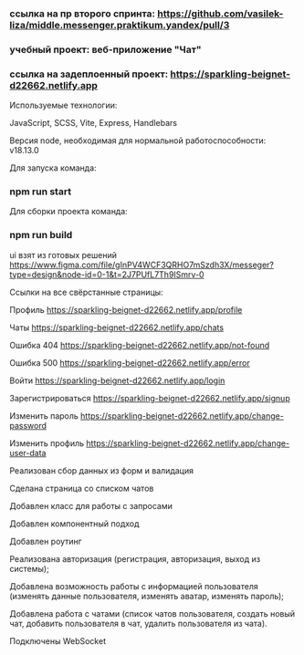### ссылка на пр второго спринта: https://github.com/vasilek-liza/middle.messenger.praktikum.yandex/pull/3
### учебный проект: веб-приложение "Чат"

### ссылка на задеплоенный проект: https://sparkling-beignet-d22662.netlify.app

Используемые технологии: 

JavaScript, SCSS, Vite, Express, Handlebars

Версия node, необходимая для нормальной работоспособности: v18.13.0

Для запуска команда:  
### npm run start

Для сборки проекта команда: 
### npm run build

ui взят из готовых решений https://www.figma.com/file/gInPV4WCF3QRHO7mSzdh3X/messeger?type=design&node-id=0-1&t=2J7PUfL7Th9ISmrv-0

Ссылки на все свёрстанные страницы:

Профиль https://sparkling-beignet-d22662.netlify.app/profile

Чаты  https://sparkling-beignet-d22662.netlify.app/chats

Ошибка 404 https://sparkling-beignet-d22662.netlify.app/not-found

Ошибка 500 https://sparkling-beignet-d22662.netlify.app/error

Войти https://sparkling-beignet-d22662.netlify.app/login

Зарегистрироваться https://sparkling-beignet-d22662.netlify.app/signup

Изменить пароль https://sparkling-beignet-d22662.netlify.app/change-password

Изменить профиль https://sparkling-beignet-d22662.netlify.app/change-user-data



Реализован сбор данных из форм и валидация

Сделана страница со списком чатов

Добавлен класс для работы с запросами

Добавлен компонентный подход

Добавлен роутинг

Реализована авторизация (регистрация, авторизация, выход из системы);

Добавлена возможность работы с информацией пользователя (изменять данные пользователя, изменять аватар, изменять пароль);

Добавлена работа с чатами (список чатов пользователя, создать новый чат, добавить пользователя в чат, удалить пользователя из чата).

Подключены WebSocket
